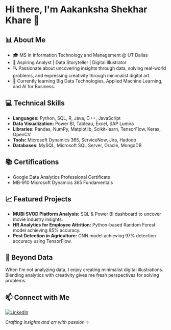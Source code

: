 # Hi there, I'm Aakanksha Shekhar Khare 👋

## 📊 About Me
- 🎓 MS in Information Technology and Management @ UT Dallas
- 💼 Aspiring Analyst | Data Storyteller | Digital Illustrator
- 🔍 Passionate about uncovering insights through data, solving real-world problems, and expressing creativity through minimalist digital art.
- 🧠 Currently learning Big Data Technologies, Applied Machine Learning, and AI for Business.

## 💻 Technical Skills
- **Languages:** Python, SQL, R, Java, C++, JavaScript
- **Data Visualization:** Power BI, Tableau, Excel, SAP Lumira
- **Libraries:** Pandas, NumPy, Matplotlib, Scikit-learn, TensorFlow, Keras, OpenCV
- **Tools:** Microsoft Dynamics 365, ServiceNow, Jira, Hadoop
- **Databases:** MySQL, Microsoft SQL Server, Oracle, MongoDB

## 📚 Certifications
- Google Data Analytics Professional Certificate
- MB-910 Microsoft Dynamics 365 Fundamentals

## 📈 Featured Projects
- **MUBI SVOD Platform Analysis:** SQL & Power BI dashboard to uncover movie industry insights.
- **HR Analytics for Employee Attrition:** Python-based Random Forest model achieving 85% accuracy.
- **Pest Detection in Agriculture:** CNN model achieving 97% detection accuracy using TensorFlow.

## 🎨 Beyond Data
When I'm not analyzing data, I enjoy creating minimalist digital illustrations.  
Blending analytics with creativity gives me fresh perspectives for solving problems.

## 📫 Connect with Me
[![LinkedIn](https://img.shields.io/badge/LinkedIn-Profile-blue?style=for-the-badge&logo=linkedin)](https://www.linkedin.com/in/aakanksha-khare/)


*Crafting insights and art with passion ✨*
